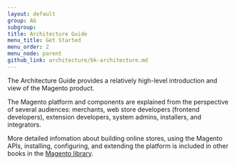 ```yaml
---
layout: default
group: AG
subgroup: 
title: Architecture Guide
menu_title: Get Started
menu_order: 2
menu_node: parent
github_link: architecture/bk-architecture.md
---
```


The Architecture Guide provides a relatively high-level introduction and view of the Magento product. 

The Magento platform and components are explained from the perspective of several audiences: merchants, web store developers (frontend developers), extension developers, system admins, installers, and integrators.

More detailed infomation about building online stores, using the Magento APIs, installing, configuring, and extending the platform is included in other books in the <a href="{{ site.baseurl }}index.html">Magento library</a>.

